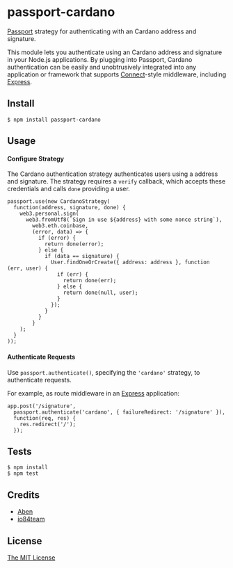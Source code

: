 # passport-cardano

[Passport](http://passportjs.org/) strategy for authenticating with an Cardano address
and signature.

This module lets you authenticate using an Cardano address and signature in your Node.js
applications. By plugging into Passport, Cardano authentication can be easily and
unobtrusively integrated into any application or framework that supports
[Connect](http://www.senchalabs.org/connect/)-style middleware, including
[Express](http://expressjs.com/).

## Install

    $ npm install passport-cardano

## Usage

#### Configure Strategy

The Cardano authentication strategy authenticates users using a address and
signature. The strategy requires a `verify` callback, which accepts these
credentials and calls `done` providing a user.

    passport.use(new CardanoStrategy(
      function(address, signature, done) {
        web3.personal.sign(
          web3.fromUtf8(`Sign in use ${address} with some nonce string`),
            web3.eth.coinbase,
            (error, data) => {
              if (error) {
                return done(error);
              } else {
                if (data == signature) {
                  User.findOneOrCreate({ address: address }, function (err, user) {
                    if (err) {
                      return done(err);
                    } else {
                      return done(null, user);
                    }
                  });
                }
              }
            }
        );
      }
    ));

#### Authenticate Requests

Use `passport.authenticate()`, specifying the `'cardano'` strategy, to
authenticate requests.

For example, as route middleware in an [Express](http://expressjs.com/)
application:

    app.post('/signature',
      passport.authenticate('cardano', { failureRedirect: '/signature' }),
      function(req, res) {
        res.redirect('/');
      });

## Tests

    $ npm install
    $ npm test

## Credits

- [Aben](https://github.com/rushairer)
- [io84team](https://github.com/io84team)

## License

[The MIT License](http://opensource.org/licenses/MIT)
